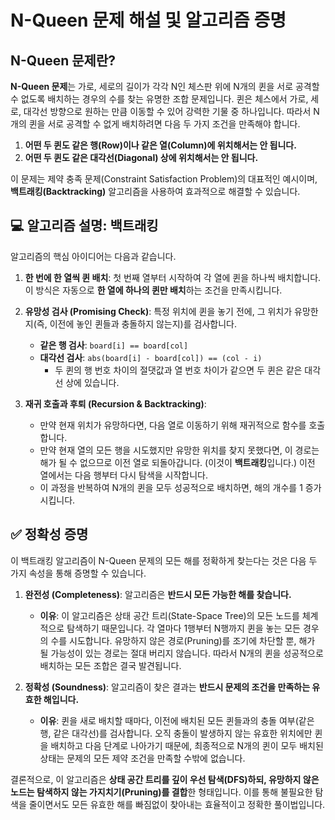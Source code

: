 # N-Queen 문제 해설 및 알고리즘 증명

## N-Queen 문제란?

**N-Queen 문제**는 가로, 세로의 길이가 각각 N인 체스판 위에 N개의 퀸을 서로 공격할 수 없도록 배치하는 경우의 수를 찾는 유명한 조합 문제입니다. 퀸은 체스에서 가로, 세로, 대각선 방향으로 원하는 만큼 이동할 수 있어 강력한 기물 중 하나입니다. 따라서 N개의 퀸을 서로 공격할 수 없게 배치하려면 다음 두 가지 조건을 만족해야 합니다.

1.  **어떤 두 퀸도 같은 행(Row)이나 같은 열(Column)에 위치해서는 안 됩니다.**
2.  **어떤 두 퀸도 같은 대각선(Diagonal) 상에 위치해서는 안 됩니다.**

이 문제는 제약 충족 문제(Constraint Satisfaction Problem)의 대표적인 예시이며, **백트래킹(Backtracking)** 알고리즘을 사용하여 효과적으로 해결할 수 있습니다.

## 💻 알고리즘 설명: 백트래킹

알고리즘의 핵심 아이디어는 다음과 같습니다.

1.  **한 번에 한 열씩 퀸 배치**: 첫 번째 열부터 시작하여 각 열에 퀸을 하나씩 배치합니다. 이 방식은 자동으로 **한 열에 하나의 퀸만 배치**하는 조건을 만족시킵니다.

2.  **유망성 검사 (Promising Check)**: 특정 위치에 퀸을 놓기 전에, 그 위치가 유망한지(즉, 이전에 놓인 퀸들과 충돌하지 않는지)를 검사합니다.

      * **같은 행 검사**: `board[i] == board[col]`
      * **대각선 검사**: `abs(board[i] - board[col]) == (col - i)`
          * 두 퀸의 행 번호 차이의 절댓값과 열 번호 차이가 같으면 두 퀸은 같은 대각선 상에 있습니다.

3.  **재귀 호출과 후퇴 (Recursion & Backtracking)**:

      * 만약 현재 위치가 유망하다면, 다음 열로 이동하기 위해 재귀적으로 함수를 호출합니다.
      * 만약 현재 열의 모든 행을 시도했지만 유망한 위치를 찾지 못했다면, 이 경로는 해가 될 수 없으므로 이전 열로 되돌아갑니다. (이것이 **백트래킹**입니다.) 이전 열에서는 다음 행부터 다시 탐색을 시작합니다.
      * 이 과정을 반복하여 N개의 퀸을 모두 성공적으로 배치하면, 해의 개수를 1 증가시킵니다.

## ✅ 정확성 증명

이 백트래킹 알고리즘이 N-Queen 문제의 모든 해를 정확하게 찾는다는 것은 다음 두 가지 속성을 통해 증명할 수 있습니다.

1.  **완전성 (Completeness)**: 알고리즘은 **반드시 모든 가능한 해를 찾습니다.**

      * **이유**: 이 알고리즘은 상태 공간 트리(State-Space Tree)의 모든 노드를 체계적으로 탐색하기 때문입니다. 각 열마다 1행부터 N행까지 퀸을 놓는 모든 경우의 수를 시도합니다. 유망하지 않은 경로(Pruning)를 조기에 차단할 뿐, 해가 될 가능성이 있는 경로는 절대 버리지 않습니다. 따라서 N개의 퀸을 성공적으로 배치하는 모든 조합은 결국 발견됩니다.

2.  **정확성 (Soundness)**: 알고리즘이 찾은 결과는 **반드시 문제의 조건을 만족하는 유효한 해입니다.**

      * **이유**: 퀸을 새로 배치할 때마다, 이전에 배치된 모든 퀸들과의 충돌 여부(같은 행, 같은 대각선)를 검사합니다. 오직 충돌이 발생하지 않는 유효한 위치에만 퀸을 배치하고 다음 단계로 나아가기 때문에, 최종적으로 N개의 퀸이 모두 배치된 상태는 문제의 모든 제약 조건을 만족할 수밖에 없습니다.

결론적으로, 이 알고리즘은 **상태 공간 트리를 깊이 우선 탐색(DFS)하되, 유망하지 않은 노드는 탐색하지 않는 가지치기(Pruning)를 결합**한 형태입니다. 이를 통해 불필요한 탐색을 줄이면서도 모든 유효한 해를 빠짐없이 찾아내는 효율적이고 정확한 풀이법입니다.